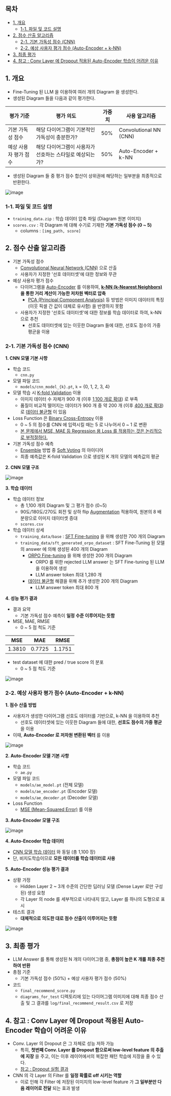 
## 목차

* [1. 개요](#1-개요)
  * [1-1. 파일 및 코드 설명](#1-1-파일-및-코드-설명) 
* [2. 점수 산출 알고리즘](#2-점수-산출-알고리즘)
  * [2-1. 기본 가독성 점수 (CNN)](#2-1-기본-가독성-점수-cnn)
  * [2-2. 예상 사용자 평가 점수 (Auto-Encoder + k-NN)](#2-2-예상-사용자-평가-점수-auto-encoder--k-nn)
* [3. 최종 평가](#3-최종-평가)
* [4. 참고 : Conv Layer 에 Dropout 적용된 Auto-Encoder 학습이 어려운 이유](#4-참고--conv-layer-에-dropout-적용된-auto-encoder-학습이-어려운-이유)

## 1. 개요

* Fine-Tuning 된 LLM 을 이용하여 여러 개의 Diagram 을 생성한다.
* 생성된 Diagram 들을 다음과 같이 평가한다.

| 평가 기준        | 평가 의도                           | 가중치 | 사용 알고리즘                |
|--------------|---------------------------------|-----|------------------------|
| 기본 가독성 점수    | 해당 다이어그램이 기본적인 가독성이 충분한가?       | 50% | Convolutional NN (CNN) |
| 예상 사용자 평가 점수 | 해당 다이어그램이 사용자가 선호하는 스타일로 예상되는가? | 50% | Auto-Encoder + k-NN    |

* 생성된 Diagram 들 중 평가 점수 합산이 상위권에 해당하는 일부분을 최종적으로 반환한다.

![image](../../images/250312_15.PNG)

### 1-1. 파일 및 코드 설명

* ```training_data.zip``` : 학습 데이터 압축 파일 (Diagram 원본 이미지)
* ```scores.csv``` : 각 Diagram 에 대해 수기로 기재한 **기본 가독성 점수 (0 ~ 5)**
  * columns : ```[img_path, score]``` 

## 2. 점수 산출 알고리즘

* 기본 가독성 점수
  * [Convolutional Neural Network (CNN)](https://github.com/WannaBeSuperteur/AI-study/blob/main/Image%20Processing/Basics_CNN.md) 으로 산출
  * 사용자가 지정한 '선호 데이터셋'에 대한 정보와 무관
* 예상 사용자 평가 점수
  * 다이어그램을 [Auto-Encoder](https://github.com/WannaBeSuperteur/AI-study/blob/main/Generative%20AI/Basics_Auto%20Encoder.md) 를 이용하여, **[k-NN (k-Nearest Neighbors)](https://github.com/WannaBeSuperteur/AI-study/blob/main/AI%20Basics/Machine%20Learning%20Models/%EB%A8%B8%EC%8B%A0%EB%9F%AC%EB%8B%9D_%EB%AA%A8%EB%8D%B8_KNN.md) 을 통한 거리 계산이 가능한 저차원 벡터로 압축**
    * [PCA (Principal Component Analysis)](https://github.com/WannaBeSuperteur/AI-study/blob/main/AI%20Basics/Machine%20Learning%20Models/%EB%A8%B8%EC%8B%A0%EB%9F%AC%EB%8B%9D_%EB%AA%A8%EB%8D%B8_PCA.md) 등 방법은 이미지 데이터의 특징 (이웃 픽셀 간 값이 대체로 유사함) 을 반영하지 못함
  * 사용자가 지정한 '선호도 데이터셋'에 대한 정보를 학습 데이터로 하여, k-NN 으로 추천
    * 선호도 데이터셋에 있는 이웃한 Diagram 들에 대한, 선호도 점수의 가중 평균을 이용

### 2-1. 기본 가독성 점수 (CNN)

**1. CNN 모델 기본 사항**

* 학습 코드
  * ```cnn.py```
* 모델 파일 코드
  * ```models/cnn_model_{k}.pt```, ```k``` = {0, 1, 2, 3, 4} 
* 모델 학습 시 [K-fold Validation](https://github.com/WannaBeSuperteur/AI-study/blob/main/AI%20Basics/Machine%20Learning%20Models/%EB%A8%B8%EC%8B%A0%EB%9F%AC%EB%8B%9D_%EB%B0%A9%EB%B2%95%EB%A1%A0_Cross_Validation.md#3-k-fold-cross-validation) 이용
  * 이미지 데이터 수 자체가 900 개 (이후 [1,100 개로 확대](../README.md#5-9-cnn-학습이-실질적으로-안-됨-해결-완료)) 로 부족
  * 품질이 비교적 떨어지는 데이터가 900 개 중 약 200 개 (이후 [400 개로 확대](../README.md#5-9-cnn-학습이-실질적으로-안-됨-해결-완료)) 로 [데이터 불균형](https://github.com/WannaBeSuperteur/AI-study/blob/main/AI%20Basics/Data%20Science%20Basics/%EB%8D%B0%EC%9D%B4%ED%84%B0_%EC%82%AC%EC%9D%B4%EC%96%B8%EC%8A%A4_%EA%B8%B0%EC%B4%88_%EB%8D%B0%EC%9D%B4%ED%84%B0_%EB%B6%88%EA%B7%A0%ED%98%95.md) 이 있음 
* Loss Function 은 [Binary Cross-Entropy](https://github.com/WannaBeSuperteur/AI-study/blob/main/AI%20Basics/Deep%20Learning%20Basics/%EB%94%A5%EB%9F%AC%EB%8B%9D_%EA%B8%B0%EC%B4%88_Loss_function.md#2-4-binary-cross-entropy-loss) 이용
  * 0 ~ 5 의 점수를 CNN 에 입력시킬 때는 5 로 나누어서 0 ~ 1 로 변환
  * [본 문제에서 MSE, MAE 등 Regression 용 Loss 를 적용하는 것은 논리적으로 부적절하다.](https://github.com/WannaBeSuperteur/AI-study/blob/main/AI%20Basics/Deep%20Learning%20Basics/%EB%94%A5%EB%9F%AC%EB%8B%9D_%EA%B8%B0%EC%B4%88_Loss_Function_Misuse.md#1-1-probability-prediction-0--1-%EB%B2%94%EC%9C%84-%EB%8B%A8%EC%9D%BC-output-%EC%97%90%EC%84%9C-mse-loss-%EB%93%B1%EC%9D%B4-%EB%B6%80%EC%A0%81%EC%A0%88%ED%95%9C-%EC%9D%B4%EC%9C%A0)
* 기본 가독성 점수 예측
  * [Ensemble](https://github.com/WannaBeSuperteur/AI-study/blob/main/AI%20Basics/Machine%20Learning%20Models/%EB%A8%B8%EC%8B%A0%EB%9F%AC%EB%8B%9D_%EB%AA%A8%EB%8D%B8_Ensemble.md) 방법 중 [Soft Voting](https://github.com/WannaBeSuperteur/AI-study/blob/main/AI%20Basics/Machine%20Learning%20Models/%EB%A8%B8%EC%8B%A0%EB%9F%AC%EB%8B%9D_%EB%AA%A8%EB%8D%B8_Ensemble.md#2-1-voting) 의 아이디어 
  * 최종 예측값은 K-fold Validation 으로 생성된 K 개의 모델의 예측값의 평균

**2. CNN 모델 구조**

![image](../../images/250312_17.PNG)

**3. 학습 데이터**

* 학습 데이터 정보
  * 총 1,100 개의 Diagram 및 그 평가 점수 (0~5)
  * 90도/180도/270도 회전 및 상하 flip [Augmentation](https://github.com/WannaBeSuperteur/AI-study/blob/main/Image%20Processing/Basics_Image_Augmentation.md) 적용하여, 원본의 8 배 분량으로 이미지 데이터셋 증대
  * ```scores.csv```
* 학습 데이터 상세
  * ```training_data/base``` : [SFT Fine-tuning](https://github.com/WannaBeSuperteur/AI-study/blob/main/AI%20Basics/LLM%20Basics/LLM_%EA%B8%B0%EC%B4%88_Fine_Tuning_SFT.md) 을 위해 생성한 700 개의 Diagram
  * ```training_data/sft_generated_orpo_dataset``` : SFT Fine-Tuning 된 모델의 answer 에 의해 생성된 400 개의 Diagram
    * [ORPO Fine-tuning](https://github.com/WannaBeSuperteur/AI-study/blob/main/AI%20Basics/LLM%20Basics/LLM_%EA%B8%B0%EC%B4%88_Fine_Tuning_DPO_ORPO.md#3-orpo-odds-ratio-preference-optimization) 을 위해 생성한 200 개의 Diagram
      * ORPO 를 위한 rejected LLM answer 는 SFT Fine-tuning 된 LLM 을 이용하여 생성
      * LLM answer token 최대 1,280 개
    * [데이터 불균형](https://github.com/WannaBeSuperteur/AI-study/blob/main/AI%20Basics/Data%20Science%20Basics/%EB%8D%B0%EC%9D%B4%ED%84%B0_%EC%82%AC%EC%9D%B4%EC%96%B8%EC%8A%A4_%EA%B8%B0%EC%B4%88_%EB%8D%B0%EC%9D%B4%ED%84%B0_%EB%B6%88%EA%B7%A0%ED%98%95.md) 해결을 위해 추가 생성한 200 개의 Diagram
      * LLM answer token 최대 800 개

**4. 성능 평가 결과**

* 결과 요약
  * 기본 가독성 점수 예측이 **일정 수준 이루어지는 듯함**
* MSE, MAE, RMSE
  * 0 ~ 5 점 척도 기준

| MSE    | MAE    | RMSE   |
|--------|--------|--------|
| 1.3810 | 0.7725 | 1.1751 |

* test dataset 에 대한 pred / true score 의 분포
  * 0 ~ 5 점 척도 기준 

![image](../../images/250312_20.PNG)

### 2-2. 예상 사용자 평가 점수 (Auto-Encoder + k-NN)

**1. 점수 산출 방법**

* 사용자가 생성한 다이어그램 선호도 데이터를 기반으로, k-NN 을 이용하여 추천
  * 선호도 데이터셋에 있는 이웃한 Diagram 들에 대한, **선호도 점수의 가중 평균** 을 이용 
* 이때, **Auto-Encoder 로 저차원 변환된 벡터** 를 이용

![image](../../images/250312_16.PNG)

**2. Auto-Encoder 모델 기본 사항**

* 학습 코드
  * ```ae.py```
* 모델 파일 코드
  * ```models/ae_model.pt``` (전체 모델)
  * ```models/ae_encoder.pt``` (Encoder 모델)
  * ```models/ae_decoder.pt``` (Decoder 모델)
* Loss Function
  * [MSE (Mean-Squared Error)](https://github.com/WannaBeSuperteur/AI-study/blob/main/AI%20Basics/Deep%20Learning%20Basics/%EB%94%A5%EB%9F%AC%EB%8B%9D_%EA%B8%B0%EC%B4%88_Loss_function.md#2-1-mean-squared-error-mse) 를 이용

**3. Auto-Encoder 모델 구조**

![image](../../images/250312_18.PNG)

**4. Auto-Encoder 학습 데이터**

* [CNN 모델 학습 데이터](#2-1-기본-가독성-점수-cnn) 와 동일 (총 1,100 장)
* 단, 비지도학습이므로 **모든 데이터를 학습 데이터로 사용**

**5. Auto-Encoder 성능 평가 결과**

* 상황 가정
  * Hidden Layer 2 ~ 3개 수준의 간단한 딥러닝 모델 (Dense Layer 로만 구성된) 생성 요청
  * 각 Layer 의 node 를 세부적으로 나타내지 않고, Layer 를 하나의 도형으로 표시
* 테스트 결과
  * **대체적으로 의도한 대로 점수 산출이 이루어지는 듯함** 

![image](../../images/250312_19.PNG)

## 3. 최종 평가

* LLM Answer 를 통해 생성된 N 개의 다이어그램 중, **총점이 높은 K 개를 최종 추천하여 반환**
* 총점 기준
  * 기본 가독성 점수 (50%) + 예상 사용자 평가 점수 (50%)
* 코드
  * ```final_recommend_score.py```
  * ```diagrams_for_test``` 디렉토리에 있는 다이어그램 이미지에 대해 최종 점수 산출 및 그 결과를 ```log/final_recommend_result.csv``` 로 저장

## 4. 참고 : Conv Layer 에 Dropout 적용된 Auto-Encoder 학습이 어려운 이유

* Conv. Layer 의 Dropout 은 그 자체로 성능 저하 가능
  * 특히, **첫번째 Conv. Layer 를 Dropout 함으로써 low-level feature 의 추출에 지장** 을 주고, 이는 이후 레이어에서의 복잡한 패턴 학습에 지장을 줄 수 있다.
  * [참고 : Dropout 실험 결과](https://github.com/WannaBeSuperteur/AI-study/blob/main/AI%20Basics/Deep%20Learning%20Basics/%EB%94%A5%EB%9F%AC%EB%8B%9D_%EA%B8%B0%EC%B4%88_Overfitting_Dropout.md#4-2-%EC%8B%A4%ED%97%98-%EA%B2%B0%EA%B3%BC)
* CNN 의 각 Layer 의 Filter 를 **일정 확률로 off 시키는 역할**
  * 이로 인해 각 Filter 에 저장된 이미지의 low-level feature 가 **그 일부분만 다음 레이어로 전달** 되는 효과 발생 
